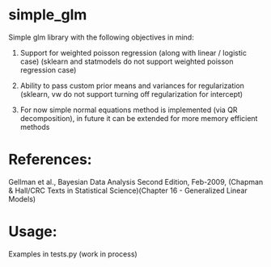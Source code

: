 # simple_glm
Simple glm library with the following objectives in mind:

1) Support for weighted poisson regression (along with linear / logistic case)
	(sklearn and statmodels do not support weighted poisson regression case)

2) Ability to pass custom prior means and variances for regularization
	(sklearn, vw do not support turning off regularization for intercept)

3) For now simple normal equations method is implemented (via QR decomposition), in future it can be extended for more memory efficient methods

# References:
Gellman et al., Bayesian Data Analysis Second Edition, Feb-2009, (Chapman & Hall/CRC Texts in Statistical Science)(Chapter 16 - Generalized Linear Models)

# Usage:
Examples in tests.py
(work in process)